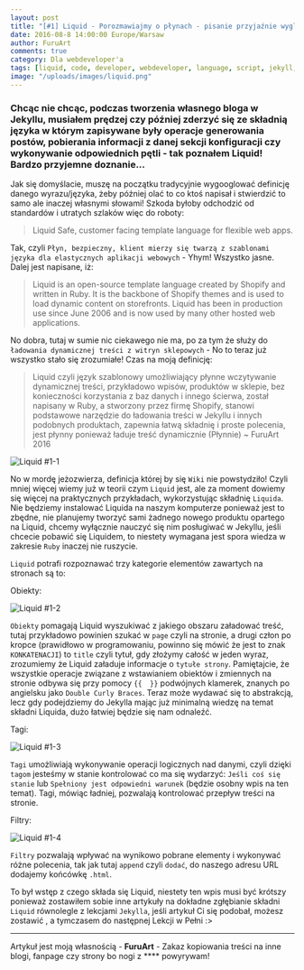 ```yaml
---
layout: post
title: "[#1] Liquid - Porozmawiajmy o płynach - pisanie przyjaźnie wyglądających skryptów"
date: 2016-08-8 14:00:00 Europe/Warsaw
author: FuruArt
comments: true
category: Dla webdeveloper'a
tags: [liquid, code, developer, webdeveloper, language, script, jekyll, brackets, config, yaml, configuration, mustaches, curly, braces]
image: "/uploads/images/liquid.png"
---
```

### Chcąc nie chcąc, podczas tworzenia własnego bloga w Jekyllu, musiałem prędzej czy później zderzyć się ze składnią języka w którym zapisywane były operacje generowania postów, pobierania informacji z danej sekcji konfiguracji czy wykonywanie odpowiednich pętli - tak poznałem Liquid! Bardzo przyjemne doznanie...

<!--more-->

Jak się domyślacie, muszę na początku tradycyjnie wygooglować definicję danego wyrazu/języka, żeby później olać to co ktoś napisał i stwierdzić to samo ale inaczej własnymi słowami! Szkoda byłoby odchodzić od standardów i utratych szlaków więc do roboty:

> Liquid
Safe, customer facing template language for flexible web apps.

Tak, czyli `Płyn, bezpieczny, klient mierzy się twarzą z szablonami języka dla elastycznych aplikacji webowych` - Yhym! Wszystko jasne. Dalej jest napisane, iż: 

> Liquid is an open-source template language created by Shopify and written in Ruby. It is the backbone of Shopify themes and is used to load dynamic content on storefronts.
Liquid has been in production use since June 2006 and is now used by many other hosted web applications.

No dobra, tutaj w sumie nic ciekawego nie ma, po za tym że służy do `ładowania dynamicznej treści z witryn sklepowych` - No to teraz już wszystko stało się zrozumiałe! Czas na moją definicję:

> Liquid czyli język szablonowy umożliwiający płynne wczytywanie dynamicznej treści, przykładowo wpisów, produktów w sklepie, bez konieczności korzystania z baz danych i innego ścierwa, został napisany w Ruby, a stworzony przez firmę Shopify, stanowi podstawowe narzędzie do ładowania treści w Jekyllu i innych podobnych produktach, zapewnia łatwą składnię i proste polecenia, jest płynny ponieważ ładuje treść dynamicznie (Płynnie)
~ FuruArt 2016

![Liquid #1-1](http://i1.kym-cdn.com/photos/images/original/000/138/246/tumblr_lltzgnHi5F1qzib3wo1_400.jpg)

No w mordę jeżozwierza, definicja której by się `Wiki` nie powstydziło! Czyli mniej więcej wiemy już w teorii czym `Liquid` jest, ale za moment dowiemy się więcej na praktycznych przykładach, wykorzystując składnię `Liquida`. Nie będziemy instalować Liquida na naszym komputerze ponieważ jest to zbędne, nie planujemy tworzyć sami żadnego nowego produktu opartego na Liquid, chcemy wyłącznie nauczyć się nim posługiwać w Jekyllu, jeśli chcecie pobawić się Liquidem, to niestety wymagana jest spora wiedza w zakresie `Ruby` inaczej nie ruszycie. 

`Liquid` potrafi rozpoznawać trzy kategorie elementów zawartych na stronach są to:

Obiekty:

![Liquid #1-2](http://image.prntscr.com/image/529de0ce65b84524876ee37ab1b18b2f.png)

`Obiekty` pomagają Liquid wyszukiwać z jakiego obszaru załadować treść, tutaj przykładowo powinien szukać w `page` czyli na stronie, a drugi człon po kropce (prawidłowo w programowaniu, powinno się mówić że jest to znak `KONKATENACJI`) to `title` czyli tytuł, gdy złożymy całość w jeden wyraz, zrozumiemy że Liquid załaduje informacje o `tytułe strony`. Pamiętajcie, że wszystkie operacje związane z wstawianiem obiektów i zmiennych na stronie odbywa się przy pomocy `{{  }}` podwójnych klamerek, znanych po angielsku jako `Double Curly Braces`. Teraz może wydawać się to abstrakcją, lecz gdy podejdziemy do Jekylla mając już minimalną wiedzę na temat składni Liquida, dużo łatwiej będzie się nam odnaleźć. 

Tagi:

![Liquid #1-3](http://image.prntscr.com/image/e82924d1de464d6a8086d1b3112103c8.png)

`Tagi` umożliwiają wykonywanie operacji logicznych nad danymi, czyli dzięki `tagom` jesteśmy w stanie kontrolować co ma się wydarzyć: `Jeśli coś się stanie` lub `Spełniony jest odpowiedni warunek` (będzie osobny wpis na ten temat). Tagi, mówiąc ładniej, pozwalają kontrolować przepływ treści na stronie.

Filtry:

![Liquid #1-4](http://image.prntscr.com/image/0448f3b6ec074b34ad66b817c533cf2c.png)

`Filtry` pozwalają wpływać na wynikowo pobrane elementy i wykonywać różne polecenia, tak jak tutaj `append` czyli `dodać`, do naszego adresu URL dodajemy końcówkę `.html`. 

To był wstęp z czego składa się Liquid, niestety ten wpis musi być krótszy ponieważ zostawiłem sobie inne artykuły na dokładne zgłębianie składni `Liquid` równolegle z lekcjami `Jekylla`, jeśli artykuł Ci się podobał, możesz zostawić <span class="fb-like" data-href="https://www.facebook.com/furuart/" data-layout="button_count" data-action="like" data-size="small" data-show-faces="false" data-share="true"></span>, a tymczasem do następnej Lekcji w Pełni :>

---

Artykuł jest moją własnością - **FuruArt** - Zakaz kopiowania treści na inne blogi, fanpage czy strony bo nogi z **** powyrywam!
